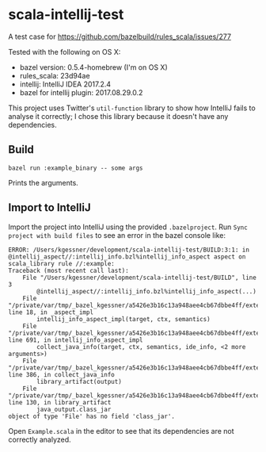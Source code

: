 # scala-intellij-test

A test case for https://github.com/bazelbuild/rules_scala/issues/277

Tested with the following on OS X:

- bazel version: 0.5.4-homebrew (I'm on OS X)
- rules_scala: 23d94ae
- intellij: IntelliJ IDEA 2017.2.4
- bazel for intellij plugin: 2017.08.29.0.2

This project uses Twitter's `util-function` library to show how IntelliJ fails to analyse it correctly; I chose this
library because it doesn't have any dependencies.

## Build

```
bazel run :example_binary -- some args
```

Prints the arguments.

## Import to IntelliJ

Import the project into IntelliJ using the provided `.bazelproject`.  Run `Sync project with build files` to see an
error in the bazel console like:

```
ERROR: /Users/kgessner/development/scala-intellij-test/BUILD:3:1: in @intellij_aspect//:intellij_info.bzl%intellij_info_aspect aspect on scala_library rule //:example: 
Traceback (most recent call last):
    File "/Users/kgessner/development/scala-intellij-test/BUILD", line 3
        @intellij_aspect//:intellij_info.bzl%intellij_info_aspect(...)
    File "/private/var/tmp/_bazel_kgessner/a5426e3b16c13a948aee4cb67dbbe4ff/external/intellij_aspect/intellij_info.bzl", line 18, in _aspect_impl
        intellij_info_aspect_impl(target, ctx, semantics)
    File "/private/var/tmp/_bazel_kgessner/a5426e3b16c13a948aee4cb67dbbe4ff/external/intellij_aspect/intellij_info_impl.bzl", line 691, in intellij_info_aspect_impl
        collect_java_info(target, ctx, semantics, ide_info, <2 more arguments>)
    File "/private/var/tmp/_bazel_kgessner/a5426e3b16c13a948aee4cb67dbbe4ff/external/intellij_aspect/intellij_info_impl.bzl", line 386, in collect_java_info
        library_artifact(output)
    File "/private/var/tmp/_bazel_kgessner/a5426e3b16c13a948aee4cb67dbbe4ff/external/intellij_aspect/intellij_info_impl.bzl", line 130, in library_artifact
        java_output.class_jar
object of type 'File' has no field 'class_jar'.
```

Open `Example.scala` in the editor to see that its dependencies are not correctly analyzed.
